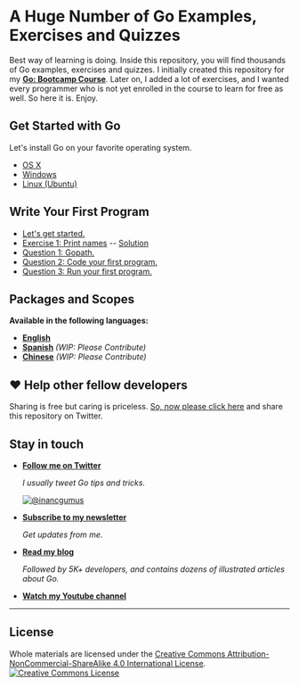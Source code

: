 # A Huge Number of Go Examples, Exercises and Quizzes

Best way of learning is doing. Inside this repository, you will find thousands of Go examples, exercises and quizzes. I initially created this repository for my **[Go: Bootcamp Course](https://www.udemy.com/course/learn-go-the-complete-bootcamp-course-golang/?referralCode=5CE6EB34E2B1EF4A7D37)**. Later on, I added a lot of exercises, and I wanted every programmer who is not yet enrolled in the course to learn for free as well. So here it is. Enjoy.

## Get Started with Go

Let's install Go on your favorite operating system.
* [OS X](https://github.com/inancgumus/learngo/blob/master/01-get-started/osx-installation.md)
* [Windows](https://github.com/inancgumus/learngo/blob/master/01-get-started/windows-installation.md)
* [Linux (Ubuntu)](https://github.com/inancgumus/learngo/blob/master/01-get-started/ubuntu-installation.md)

## Write Your First Program
* [Let's get started.](https://github.com/inancgumus/learngo/blob/master/01-get-started/README.md)
* [Exercise 1: Print names](https://github.com/inancgumus/learngo/blob/master/02-write-your-first-program/exercises/01-print-names/main.go) -- [Solution](https://github.com/inancgumus/learngo/blob/master/02-write-your-first-program/exercises/01-print-names/solution/main.go)
* [Question 1: Gopath.](https://github.com/inancgumus/learngo/tree/master/02-write-your-first-program/questions/01-gopath)
* [Question 2: Code your first program.](https://github.com/inancgumus/learngo/tree/master/02-write-your-first-program/questions/02-code-your-first-program)
* [Question 3: Run your first program.](https://github.com/inancgumus/learngo/tree/master/02-write-your-first-program/questions/03-run-your-first-program)

## Packages and Scopes




**Available in the following languages:**
* **[English](https://github.com/inancgumus/learngo)**
* **[Spanish](translation/spanish)** _(WIP: Please Contribute)_
* **[Chinese](translation/chinese)** _(WIP: Please Contribute)_

## ❤️ Help other fellow developers

Sharing is free but caring is priceless. [So, now please click here](https://twitter.com/intent/tweet?text=I%27m%20learning%20%23golang%20with%201000%2B%20hand-crafted%20examples%2C%20exercises%2C%20and%20quizzes.&url=https://github.com/inancgumus/learngo&via=inancgumus) and share this repository on Twitter.

## Stay in touch

* **[Follow me on Twitter](https://twitter.com/inancgumus)**

  _I usually tweet Go tips and tricks._

  [![@inancgumus](https://img.shields.io/twitter/follow/inancgumus.svg?style=social&label=@inancgumus)](https://twitter.com/inancgumus)

* **[Subscribe to my newsletter](https://eepurl.com/c4DMNX)**

  _Get updates from me._

* **[Read my blog](https://blog.learngoprogramming.com)**

  _Followed by 5K+ developers, and contains dozens of illustrated articles about Go._

* **[Watch my Youtube channel](https://www.youtube.com/channel/UCYxepZhtnFIVRh8t5H_QAdg?view_as=subscriber)**

---

## License
Whole materials are licensed under the <a rel="license" href="https://creativecommons.org/licenses/by-nc-sa/4.0/">Creative Commons Attribution-NonCommercial-ShareAlike 4.0 International License</a>.<br/>
<a rel="license" href="https://creativecommons.org/licenses/by-nc-sa/4.0/"><img alt="Creative Commons License" style="border-width:0" src="https://i.creativecommons.org/l/by-nc-sa/4.0/88x31.png"/></a>
